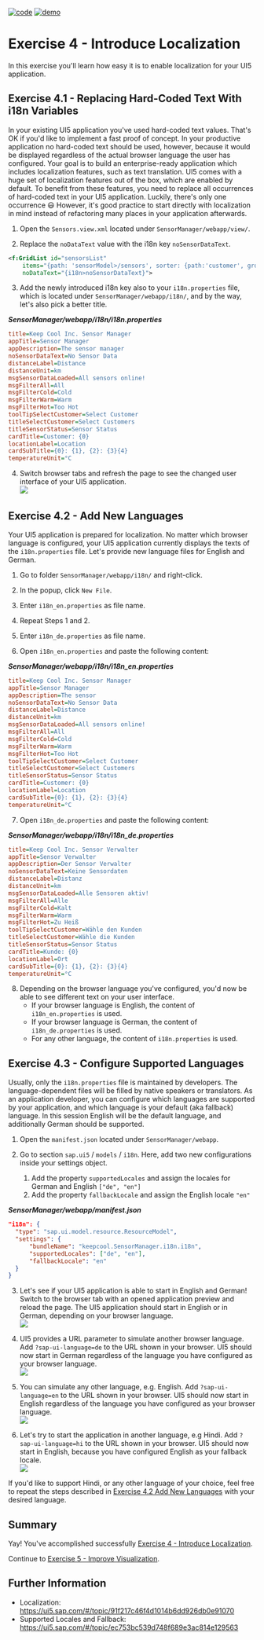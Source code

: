 [![code](https://flat.badgen.net/badge/code/available/green?icon=github)](https://github.com/SAP-samples/teched2020-DEV164/tree/code/ex4/TechEd2020)
[![demo](https://flat.badgen.net/badge/demo/deployed/blue?icon=chrome)](https://sap-samples.github.io/teched2020-dev164/exercises/ex4/TechEd2020/SensorManager/webapp/)

# Exercise 4 - Introduce Localization

In this exercise you'll learn how easy it is to enable  localization for your UI5 application.

## Exercise 4.1 - Replacing Hard-Coded Text With i18n Variables

In your existing UI5 application you've used hard-coded text values. That's OK if you'd like to implement a fast proof of concept. In your productive application no hard-coded text should be used, however, because it would be displayed regardless of the actual browser language the user has configured. Your goal is to build an enterprise-ready application which includes localization features, such as text translation. UI5 comes with a huge set of localization features out of the box, which are enabled by default. To benefit from these features, you need to replace all occurrences of hard-coded text in your UI5 application. Luckily, there's only one occurrence 😃 However, it's good practice to start directly with localization in mind instead of refactoring many places in your application afterwards.

1. Open the `Sensors.view.xml` located under `SensorManager/webapp/view/`.

2. Replace the `noDataText` value with the i18n key `noSensorDataText`.

````xml
<f:GridList id="sensorsList"
    items="{path: 'sensorModel>/sensors', sorter: {path:'customer', group:true, descending: false}}"
    noDataText="{i18n>noSensorDataText}">
````

3. Add the newly introduced i18n key also to your `i18n.properties` file, which is located under `SensorManager/webapp/i18n/`, and by the way, let's also pick a better title.

***SensorManager/webapp/i18n/i18n.properties***

````ini
title=Keep Cool Inc. Sensor Manager
appTitle=Sensor Manager
appDescription=The sensor manager
noSensorDataText=No Sensor Data
distanceLabel=Distance
distanceUnit=km
msgSensorDataLoaded=All sensors online!
msgFilterAll=All
msgFilterCold=Cold
msgFilterWarm=Warm
msgFilterHot=Too Hot
toolTipSelectCustomer=Select Customer
titleSelectCustomer=Select Customers
titleSensorStatus=Sensor Status
cardTitle=Customer: {0}
locationLabel=Location
cardSubTitle={0}: {1}, {2}: {3}{4}
temperatureUnit=°C
````

4. Switch browser tabs and refresh the page to see the changed user interface of your UI5 application.
<br>![](images/04_01_0010.png)

## Exercise 4.2 - Add New Languages

Your UI5 application is prepared for localization. No matter which browser language is configured, your UI5 application currently displays the texts of the `i18n.properties` file.
Let's provide new language files for English and German.

1. Go to folder `SensorManager/webapp/i18n/` and right-click.

2. In the popup, click `New File`.

3. Enter `i18n_en.properties` as file name.

4. Repeat Steps 1 and 2.

5. Enter `i18n_de.properties` as file name.

6. Open `i18n_en.properties` and paste the following content:

***SensorManager/webapp/i18n/i18n_en.properties***

````ini
title=Keep Cool Inc. Sensor Manager
appTitle=Sensor Manager
appDescription=The sensor
noSensorDataText=No Sensor Data
distanceLabel=Distance
distanceUnit=km
msgSensorDataLoaded=All sensors online!
msgFilterAll=All
msgFilterCold=Cold
msgFilterWarm=Warm
msgFilterHot=Too Hot
toolTipSelectCustomer=Select Customer
titleSelectCustomer=Select Customers
titleSensorStatus=Sensor Status
cardTitle=Customer: {0}
locationLabel=Location
cardSubTitle={0}: {1}, {2}: {3}{4}
temperatureUnit=°C
````

7. Open `i18n_de.properties` and paste the following content:

***SensorManager/webapp/i18n/i18n_de.properties***

````ini
title=Keep Cool Inc. Sensor Verwalter
appTitle=Sensor Verwalter
appDescription=Der Sensor Verwalter
noSensorDataText=Keine Sensordaten
distanceLabel=Distanz
distanceUnit=km
msgSensorDataLoaded=Alle Sensoren aktiv!
msgFilterAll=Alle
msgFilterCold=Kalt
msgFilterWarm=Warm
msgFilterHot=Zu Heiß
toolTipSelectCustomer=Wähle den Kunden
titleSelectCustomer=Wähle die Kunden
titleSensorStatus=Sensor Status
cardTitle=Kunde: {0}
locationLabel=Ort
cardSubTitle={0}: {1}, {2}: {3}{4}
temperatureUnit=°C
````

8. Depending on the browser language you've configured, you'd now be able to see different text on your user interface.
    * If your browser language is English, the content of `i18n_en.properties` is used.
    * If your browser language is German, the content of `i18n_de.properties` is used.
    * For any other language, the content of `i18n.properties` is used.

## Exercise 4.3 - Configure Supported Languages

Usually, only the `i18n.properties` file is maintained by developers. The language-dependent files will be filled by native speakers or translators. As an application developer, you can configure which languages are supported by your application, and which language is your default (aka fallback) language. In this session English will be the default language, and additionally German should be supported.

1. Open the `manifest.json` located under `SensorManager/webapp`.

2. Go to section `sap.ui5` / `models` / `i18n`. Here, add two new configurations inside your settings object.
      1. Add the property `supportedLocales` and assign the locales for German and English `["de", "en"]`
      2. Add the property `fallbackLocale` and assign the English locale `"en"`

***SensorManager/webapp/manifest.json***

````json
"i18n": {
  "type": "sap.ui.model.resource.ResourceModel",
  "settings": {
      "bundleName": "keepcool.SensorManager.i18n.i18n",
      "supportedLocales": ["de", "en"],
      "fallbackLocale": "en"
  }
}
````

3. Let's see if your UI5 application is able to start in English and German! Switch to the browser tab with an opened application preview and reload the page. The UI5 application should start in English or in German, depending on your browser language.
<br>![](images/04_03_0010.png) 

4. UI5 provides a URL parameter to simulate another browser language. Add `?sap-ui-language=de` to the URL shown in your browser. UI5 should now start in German regardless of the language you have configured as your browser language.
<br>![](images/04_03_0020.png) 

5. You can simulate any other language, e.g. English. Add `?sap-ui-language=en` to the URL shown in your browser. UI5 should now start in English regardless of the language you have configured as your browser language.
<br>![](images/04_03_0010.png)

5. Let's try to start the application in another language, e.g Hindi. Add `?sap-ui-language=hi` to the URL shown in your browser. UI5 should now start in English, because you have configured English as your fallback locale. 
<br>![](images/04_03_0010.png) 

If you'd like to support Hindi, or any other language of your choice, feel free to repeat the steps described in [Exercise 4.2 Add New Languages](#exercise-42---add-new-languages) with your desired language.

## Summary

Yay! You've accomplished successfully [Exercise 4 - Introduce Localization](#exercise-4---introduce-localization). 

Continue to [Exercise 5 - Improve Visualization](../ex5/README.md).

## Further Information

* Localization: https://ui5.sap.com/#/topic/91f217c46f4d1014b6dd926db0e91070
* Supported Locales and Fallback: https://ui5.sap.com/#/topic/ec753bc539d748f689e3ac814e129563
